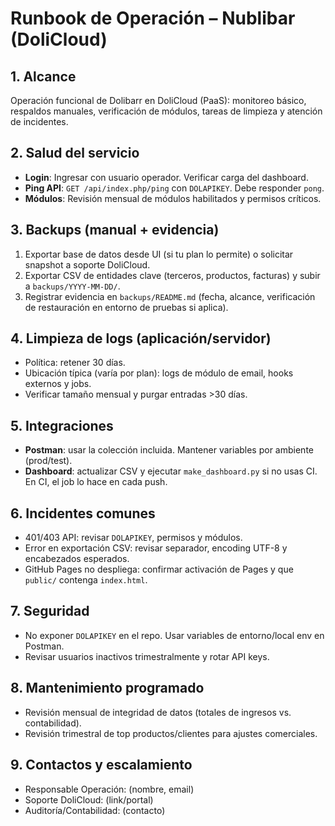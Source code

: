 # Runbook de Operación – Nublibar (DoliCloud)

## 1. Alcance
Operación funcional de Dolibarr en DoliCloud (PaaS): monitoreo básico, respaldos manuales, verificación de módulos, tareas de limpieza y atención de incidentes.

## 2. Salud del servicio
- **Login**: Ingresar con usuario operador. Verificar carga del dashboard.
- **Ping API**: `GET /api/index.php/ping` con `DOLAPIKEY`. Debe responder `pong`.
- **Módulos**: Revisión mensual de módulos habilitados y permisos críticos.

## 3. Backups (manual + evidencia)
1. Exportar base de datos desde UI (si tu plan lo permite) o solicitar snapshot a soporte DoliCloud.
2. Exportar CSV de entidades clave (terceros, productos, facturas) y subir a `backups/YYYY-MM-DD/`.
3. Registrar evidencia en `backups/README.md` (fecha, alcance, verificación de restauración en entorno de pruebas si aplica).

## 4. Limpieza de logs (aplicación/servidor)
- Política: retener 30 días.
- Ubicación típica (varía por plan): logs de módulo de email, hooks externos y jobs.
- Verificar tamaño mensual y purgar entradas >30 días.

## 5. Integraciones
- **Postman**: usar la colección incluida. Mantener variables por ambiente (prod/test).
- **Dashboard**: actualizar CSV y ejecutar `make_dashboard.py` si no usas CI. En CI, el job lo hace en cada push.

## 6. Incidentes comunes
- 401/403 API: revisar `DOLAPIKEY`, permisos y módulos.
- Error en exportación CSV: revisar separador, encoding UTF-8 y encabezados esperados.
- GitHub Pages no despliega: confirmar activación de Pages y que `public/` contenga `index.html`.

## 7. Seguridad
- No exponer `DOLAPIKEY` en el repo. Usar variables de entorno/local env en Postman.
- Revisar usuarios inactivos trimestralmente y rotar API keys.

## 8. Mantenimiento programado
- Revisión mensual de integridad de datos (totales de ingresos vs. contabilidad).
- Revisión trimestral de top productos/clientes para ajustes comerciales.

## 9. Contactos y escalamiento
- Responsable Operación: (nombre, email)
- Soporte DoliCloud: (link/portal)
- Auditoría/Contabilidad: (contacto)